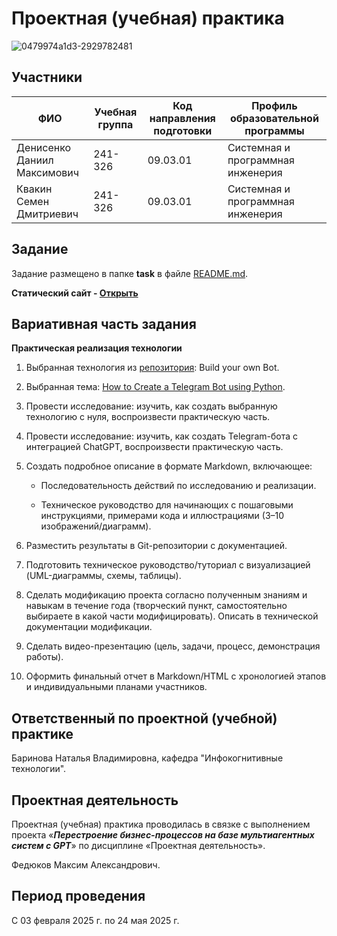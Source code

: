 # Проектная (учебная) практика

![0479974a1d3-2929782481](https://github.com/user-attachments/assets/e28a52c3-8ae4-4d9f-a8af-1de036e7aa0c)


## Участники

| ФИО | Учебная группа | Код направления подготовки | Профиль образовательной программы |
|-|-|-|-|
| Денисенко Даниил Максимович | 241-326 | 09.03.01 | Системная и программная инженерия |
| Квакин Семен Дмитриевич | 241-326 | 09.03.01 | Системная и программная инженерия|

## Задание

Задание размещено в папке **task** в файле [README.md](task/README.md).

**Статический сайт - [Открыть](https://00ragi00.github.io/mospolytech_LogisticAI_project/site/index.html)** 

## Вариативная часть задания

**Практическая реализация технологии**

1. Выбранная технология из [репозитория](https://github.com/codecrafters-io/build-your-own-x): Build your own Bot.

2. Выбранная тема: [How to Create a Telegram Bot using Python](https://www.freecodecamp.org/news/how-to-create-a-telegram-bot-using-python/).

3. Провести исследование: изучить, как создать выбранную технологию с нуля, воспроизвести практическую часть.

4. Провести исследование: изучить, как создать Telegram-бота с интеграцией ChatGPT, воспроизвести практическую часть.

5. Создать подробное описание в формате Markdown, включающее:

    - Последовательность действий по исследованию и реализации.

    - Техническое руководство для начинающих с пошаговыми инструкциями, примерами кода и иллюстрациями (3–10 изображений/диаграмм).

8. Разместить результаты в Git-репозитории с документацией.

9. Подготовить техническое руководство/туториал с визуализацией (UML-диаграммы, схемы, таблицы).

10. Сделать модификацию проекта согласно полученным знаниям и навыкам в течение года (творческий пункт, самостоятельно выбираете в какой части модифицировать). Описать в технической документации модификации.

11. Сделать видео-презентацию (цель, задачи, процесс, демонстрация работы).

12. Оформить финальный отчет в Markdown/HTML с хронологией этапов и индивидуальными планами участников.

## Ответственный по проектной (учебной) практике

Баринова Наталья Владимировна, кафедра "Инфокогнитивные технологии".

## Проектная деятельность

Проектная (учебная) практика проводилась в связке с выполнением проекта «***Перестроение бизнес-процессов на базе мультиагентных систем с GPT***» по дисциплине «Проектная деятельность».

Федюков Максим Александрович.

## Период проведения

С 03 февраля 2025 г. по 24 мая 2025 г.
